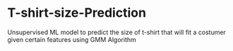 # T-shirt-size-Prediction
Unsupervised ML model to predict the size of t-shirt that will fit a costumer given certain features using GMM Algorithm 
